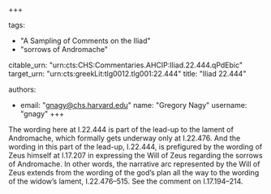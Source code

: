 +++

tags:
- "A Sampling of Comments on the Iliad"
- "sorrows of Andromache"

citable_urn: "urn:cts:CHS:Commentaries.AHCIP:Iliad.22.444.qPdEbic"
target_urn: "urn:cts:greekLit:tlg0012.tlg001:22.444"
title: "Iliad 22.444"

authors:
- email: "gnagy@chs.harvard.edu"
  name: "Gregory Nagy"
  username: "gnagy"
+++

<p>The wording here at I.22.444 is part of the lead-up to the lament of Andromache, which formally gets underway only at I.22.476. And the wording in this part of the lead-up, I.22.444, is prefigured by the wording of Zeus himself at I.17.207 in expressing the Will of Zeus regarding the sorrows of Andromache. In other words, the narrative arc represented by the Will of Zeus extends from the wording of the god’s plan all the way to the wording of the widow’s lament, I.22.476–515. See the comment on I.17.194–214.  </p>